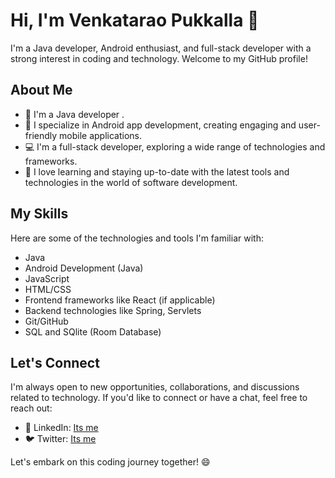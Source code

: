 # Hi, I'm Venkatarao Pukkalla  👋

I'm a Java developer, Android enthusiast, and full-stack developer with a strong interest in coding and technology. Welcome to my GitHub profile!

## About Me

- 🌟 I'm a Java developer .
- 📱 I specialize in Android app development, creating engaging and user-friendly mobile applications.
- 💻 I'm a full-stack developer, exploring a wide range of technologies and frameworks.
- 🔧 I love learning and staying up-to-date with the latest tools and technologies in the world of software development.

## My Skills

Here are some of the technologies and tools I'm familiar with:

- Java
- Android Development (Java)
- JavaScript
- HTML/CSS
- Frontend frameworks like React (if applicable)
- Backend technologies like Spring, Servlets
- Git/GitHub
- SQL and SQlite (Room Database)

## Let's Connect

I'm always open to new opportunities, collaborations, and discussions related to technology. If you'd like to connect or have a chat, feel free to reach out:

- 💼 LinkedIn: [Its me](www.linkedin.com/in/venkataraoo)
- 🐦 Twitter: [Its me](https://twitter.com/venkatarao_vp)


Let's embark on this coding journey together! 😄

